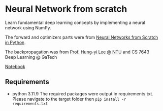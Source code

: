 # Neural Network from scratch

Learn fundamental deep learning concepts by implementing a neural network using NumPy.

The forward and optimizers parts were from [Neural Networks from Scratch in Python](https://nnfs.io).

The backpropagation was from [Prof. Hung-yi Lee @ NTU](https://www.youtube.com/watch?v=ibJpTrp5mcE&list=PLJV_el3uVTsPy9oCRY30oBPNLCo89yu49&index=12) and CS 7643 Deep Learning @ GaTech

[Notebook](nn.ipynb)

## Requirements
* python 3.11.9
The required packages were output in requirements.txt.
Please navigate to the target folder then
`pip install -r requirements.txt`